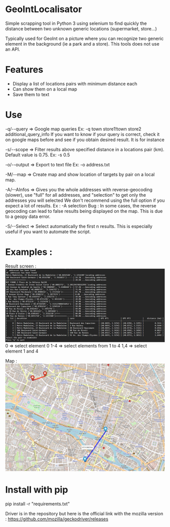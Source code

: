 # GeoIntLocalisator
 Simple scrapping tool in Python 3 using selenium to find quickly the distance between two unknown generic locations (supermarket, store...)

 Typically used for GeoInt on a picture where you can recognize two generic element in the background (ie a park and a store).
 This tools does not use an API.

# Features 
-	Display a list of locations pairs with minimum distance each
-	Can show them on a local map
-	Save them to text


# Use
-q/--query => Google map queries 
Ex: -q town store1!town store2 additional_query_info
If you want to know if your query is correct, check it on google maps before and see if you obtain desired result.
It is for instance

-s/--scope => Filter results above specified distance in a locations pair (km). Default value is 0.75.
Ex: -s 0.5

-o/--output => Export to text file 
Ex: -o address.txt

-M/--map => Create map and show location of targets by pair on a local map.

-A/--AInfos => Gives you the whole addresses with reverse-geocoding (slower), use "full"
	for all addresses, and "selection" to get only the addresses you will selected
	We don't recommend using the full option if you expect a lot of results.
Ex : -A selection
Bug : In some cases, the reverse geocoding can lead to false results being displayed on the map. This is due to a geopy data error.

-S/--Select => Select automatically the first n results. This is especially useful if you want to automate the script.

# Examples :
Result screen :
![Result screen](Examples\\result_table.png)
0 => select element 0
1-4 => select elements from 1 to 4
1,4 => select element 1 and 4


Map :
![Result screen](Examples\\map_example.png)

# Install with pip
pip install -r "requirements.txt"


Driver is in the repository but here is the official link with the mozilla version :
https://github.com/mozilla/geckodriver/releases
